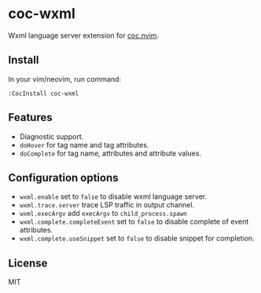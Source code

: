 # coc-wxml

Wxml language server extension for [coc.nvim](https://github.com/neoclide/coc.nvim).

## Install

In your vim/neovim, run command:

```
:CocInstall coc-wxml
```

## Features

* Diagnostic support.
* `doHover` for tag name and tag attributes.
* `doComplete` for tag name, attributes and attribute values.

## Configuration options

* `wxml.enable` set to `false` to disable wxml language server.
* `wxml.trace.server` trace LSP traffic in output channel.
* `wxml.execArgv` add `execArgv` to `child_process.spawn`
* `wxml.complete.completeEvent` set to `false` to disable complete of event attributes.
* `wxml.complete.useSnippet` set to `false` to disable snippet for completion.

## License

MIT
